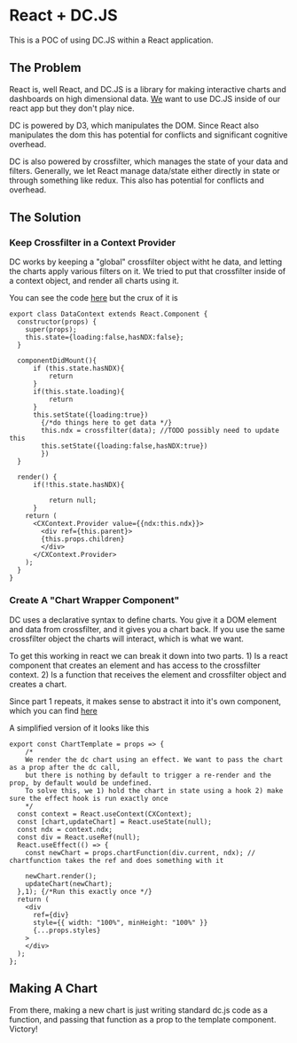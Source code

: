 # React + DC.JS

This is a POC of using DC.JS within a React application. 

## The Problem

React is, well React, and DC.JS is a library for making interactive charts and dashboards on high dimensional data. [We](https://www.lighttag.io) want to use DC.JS inside of our react app but they don't play nice. 

DC is powered by D3, which manipulates the DOM. Since React also manipulates the dom this has potential for conflicts and significant cognitive overhead. 

DC is also powered by crossfilter, which manages the state of your data and filters. Generally, we let React manage data/state either directly in state or through something like redux. This also has potential for conflicts and overhead. 

## The Solution

### Keep Crossfilter in a Context Provider

DC works by keeping a "global" crossfilter object witht he data, and letting the charts apply various filters on it. We tried to put that crossfilter inside of a context object, and render all charts using it. 

You can see the code [here](/src/dc/cxContext.js) but the crux of it is

```es6
export class DataContext extends React.Component {
  constructor(props) {
    super(props);
    this.state={loading:false,hasNDX:false};
  }

  componentDidMount(){
      if (this.state.hasNDX){
          return
      }
      if(this.state.loading){
          return
      }
      this.setState({loading:true})
        {/*do things here to get data */}
        this.ndx = crossfilter(data); //TODO possibly need to update this
        this.setState({loading:false,hasNDX:true})
        })
  }

  render() {
      if(!this.state.hasNDX){

          return null;
      }
    return (
      <CXContext.Provider value={{ndx:this.ndx}}>
        <div ref={this.parent}>
        {this.props.children}
        </div>
      </CXContext.Provider>
    );
  }
}

```

### Create A "Chart Wrapper Component" 

DC uses a declarative syntax to define charts. You give it a DOM element and data from crossfilter, and it gives you a chart back.  If you use the same crossfilter object the charts will interact, which is what we want. 

To get this working in react we can break it down into two parts. 1) Is a react component that creates an element and has access to the crossfilter context. 2) Is a function that receives the element and crossfilter object and creates a chart. 

Since part 1 repeats, it makes sense to abstract it into it's own component, which you can find [here](/src/chartTemplate.js)

A simplified version of it looks like this

```es6
export const ChartTemplate = props => {
    /*
    We render the dc chart using an effect. We want to pass the chart as a prop after the dc call,
    but there is nothing by default to trigger a re-render and the prop, by default would be undefined.
    To solve this, we 1) hold the chart in state using a hook 2) make sure the effect hook is run exactly once
    */
  const context = React.useContext(CXContext);
  const [chart,updateChart] = React.useState(null);
  const ndx = context.ndx;
  const div = React.useRef(null);
  React.useEffect(() => {
    const newChart = props.chartFunction(div.current, ndx); // chartfunction takes the ref and does something with it

    newChart.render();
    updateChart(newChart);
  },1); {/*Run this exactly once */}
  return (
    <div
      ref={div}
      style={{ width: "100%", minHeight: "100%" }}
      {...props.styles}
    >
    </div>
  );
};

```

## Making A Chart

From there, making a new chart is just writing standard dc.js code as a function, and passing that function as a
prop to the template component.  Victory! 

